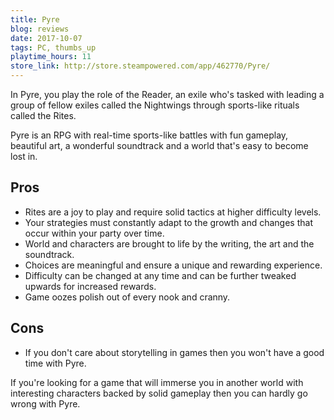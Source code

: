 ```yaml
---
title: Pyre
blog: reviews
date: 2017-10-07
tags: PC, thumbs_up
playtime_hours: 11
store_link: http://store.steampowered.com/app/462770/Pyre/ 
---
```

In Pyre, you play the role of the Reader, an exile who's tasked with leading a group of fellow exiles called the Nightwings through sports-like rituals called the Rites.

Pyre is an RPG with real-time sports-like battles with fun gameplay, beautiful art, a wonderful soundtrack and a world that's easy to become lost in.

## Pros

- Rites are a joy to play and require solid tactics at higher difficulty levels.
- Your strategies must constantly adapt to the growth and changes that occur within your party over time.
- World and characters are brought to life by the writing, the art and the soundtrack.
- Choices are meaningful and ensure a unique and rewarding experience.
- Difficulty can be changed at any time and can be further tweaked upwards for increased rewards.
- Game oozes polish out of every nook and cranny.

## Cons

- If you don't care about storytelling in games then you won't have a good time with Pyre.

If you're looking for a game that will immerse you in another world with interesting characters backed by solid gameplay then you can hardly go wrong with Pyre.
